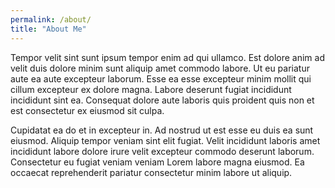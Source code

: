 ```yaml
---
permalink: /about/
title: "About Me"
---
```


Tempor velit sint sunt ipsum tempor enim ad qui ullamco. Est dolore anim ad velit duis dolore minim sunt aliquip amet 
commodo labore. Ut eu pariatur aute ea aute excepteur laborum. Esse ea esse excepteur minim mollit qui cillum excepteur 
ex dolore magna. Labore deserunt fugiat incididunt incididunt sint ea. Consequat dolore aute laboris quis proident quis 
non et est consectetur ex eiusmod sit culpa.

Cupidatat ea do et in excepteur in. Ad nostrud ut est esse eu duis ea sunt eiusmod. Aliquip tempor veniam sint elit 
fugiat. Velit incididunt laboris amet incididunt labore dolore irure velit excepteur commodo deserunt laborum. 
Consectetur eu fugiat veniam veniam Lorem labore magna eiusmod. Ea occaecat reprehenderit pariatur consectetur minim 
labore ut aliquip.
